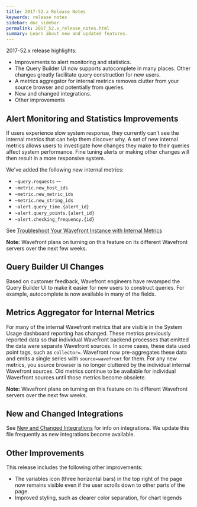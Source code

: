```yaml
---
title: 2017-52.x Release Notes
keywords: release notes
sidebar: doc_sidebar
permalink: 2017_52.x_release_notes.html
summary: Learn about new and updated features.
---
```


2017-52.x release highlights:
- Improvements to alert monitoring and statistics.
- The Query Builder UI now supports autocomplete in many places. Other changes greatly facilitate query construction for new users.
- A metrics aggregator for internal metrics removes clutter from your source browser and potentially from queries.
- New and changed integrations.
- Other improvements

## Alert Monitoring and Statistics Improvements

If users experience slow system response, they currently can't see the internal metrics that can help them discover why. A set of new internal metrics allows users to investigate how changes they make to their queries affect system performance. Fine tuning alerts or making other changes will then result in a more responsive system.

We've added the following new internal metrics:
* `~query.requests` --
* `~metric.new_host_ids`
* `~metric.new_metric_ids`
* `~metric.new_string_ids`
* `~alert.query_time.{alert_id}`
* `~alert.query_points.{alert_id}`
* `~alert.checking_frequency.{id}`

See [Troubleshoot Your Wavefront Instance with Internal Metrics](wavefront_monitoring.html#using-internal-metrics-to-optimize-performance)

**Note:** Wavefront plans on turning on this feature on its different Wavefront servers over the next few weeks.

## Query Builder UI Changes

Based on customer feedback, Wavefront engineers have revamped the Query Builder UI to make it easier for new users to construct queries. For example, autocomplete is now available in many of the fields.

## Metrics Aggregator for Internal Metrics

For many of the internal Wavefront metrics that are visible in the System Usage dashboard reporting has changed. These metrics previously reported data so that individual Wavefront backend processes that emitted the data were separate Wavefront sources. In some cases, these data used point tags, such as `collector=`.
Wavefront now pre-aggregates these data and emits a single series with `source=wavefront` for them. For any new metrics, you source browser is no longer cluttered by the individual internal Wavefront sources. Old metrics continue to be available for individual Waverfront sources until those metrics become obsolete.

**Note:** Wavefront plans on turning on this feature on its different Wavefront servers over the next few weeks.

## New and Changed Integrations

See [New and Changed Integrations](integrations_new_changed.html) for info on integrations. We update this file frequently as new integrations become available.

## Other Improvements
This release includes the following other improvements:
* The variables icon (three horizontal bars) in the top right of the page now remains visible even if the user scrolls down to other parts of the page.
* Improved styling, such as clearer color separation, for chart legends
